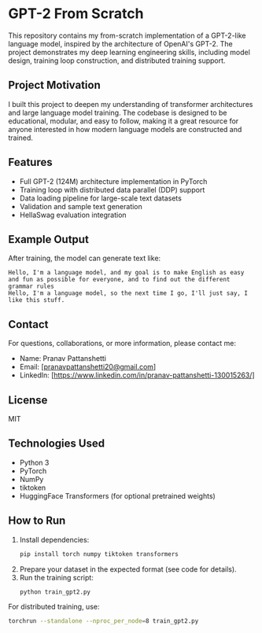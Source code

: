 # GPT-2 From Scratch

This repository contains my from-scratch implementation of a GPT-2-like language model, inspired by the architecture of OpenAI's GPT-2. The project demonstrates my deep learning engineering skills, including model design, training loop construction, and distributed training support.

## Project Motivation

I built this project to deepen my understanding of transformer architectures and large language model training. The codebase is designed to be educational, modular, and easy to follow, making it a great resource for anyone interested in how modern language models are constructed and trained.

## Features
- Full GPT-2 (124M) architecture implementation in PyTorch
- Training loop with distributed data parallel (DDP) support
- Data loading pipeline for large-scale text datasets
- Validation and sample text generation
- HellaSwag evaluation integration

## Example Output
After training, the model can generate text like:
```
Hello, I'm a language model, and my goal is to make English as easy and fun as possible for everyone, and to find out the different grammar rules
Hello, I'm a language model, so the next time I go, I'll just say, I like this stuff.
```

## Contact
For questions, collaborations, or more information, please contact me:
- Name: Pranav Pattanshetti
- Email: [pranavpattanshetti20@gmail.com]
- LinkedIn: [https://www.linkedin.com/in/pranav-pattanshetti-130015263/]

## License
MIT

## Technologies Used
- Python 3
- PyTorch
- NumPy
- tiktoken
- HuggingFace Transformers (for optional pretrained weights)

## How to Run
1. Install dependencies:
   ```bash
   pip install torch numpy tiktoken transformers
   ```
2. Prepare your dataset in the expected format (see code for details).
3. Run the training script:
   ```bash
   python train_gpt2.py
   ```

For distributed training, use:
```bash
torchrun --standalone --nproc_per_node=8 train_gpt2.py
```
